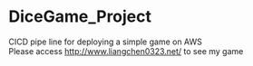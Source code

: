 # DiceGame_Project
CICD pipe line for deploying a simple game on AWS   
Please access http://www.liangchen0323.net/ to see my game
